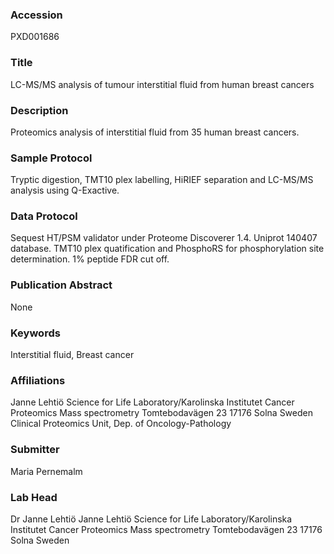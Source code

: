 ### Accession
PXD001686

### Title
LC-MS/MS analysis of tumour interstitial fluid from human breast cancers

### Description
Proteomics analysis of interstitial fluid from 35 human breast cancers.

### Sample Protocol
Tryptic digestion, TMT10 plex labelling, HiRIEF separation and LC-MS/MS analysis using Q-Exactive.

### Data Protocol
Sequest HT/PSM validator under Proteome Discoverer 1.4. Uniprot 140407 database. TMT10 plex quatification and PhosphoRS for phosphorylation site determination. 1% peptide FDR cut off.

### Publication Abstract
None

### Keywords
Interstitial fluid, Breast cancer

### Affiliations
Janne Lehtiö Science for Life Laboratory/Karolinska Institutet Cancer Proteomics Mass spectrometry Tomtebodavägen 23 17176 Solna Sweden
Clinical Proteomics Unit, Dep. of Oncology-Pathology

### Submitter
Maria Pernemalm

### Lab Head
Dr Janne Lehtiö
Janne Lehtiö Science for Life Laboratory/Karolinska Institutet Cancer Proteomics Mass spectrometry Tomtebodavägen 23 17176 Solna Sweden


